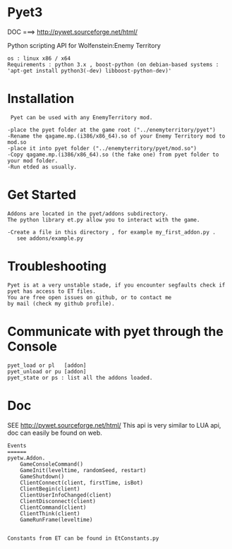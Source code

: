 Pyet3
=====

DOC   ===> http://pywet.sourceforge.net/html/

Python scripting API for Wolfenstein:Enemy Territory 

    os : linux x86 / x64
    Requirements : python 3.x , boost-python (on debian-based systems : 'apt-get install python3(-dev) libboost-python-dev)'


Installation
============

     Pyet can be used with any EnemyTerritory mod.

    -place the pyet folder at the game root ("../enemyterritory/pyet")
    -Rename the qagame.mp.(i386/x86_64).so of your Enemy Territory mod to mod.so
    -place it into pyet folder ("../enemyterritory/pyet/mod.so")
    -Copy qagame.mp.(i386/x86_64).so (the fake one) from pyet folder to your mod folder.
    -Run etded as usually.
    
    
Get Started
===========

    Addons are located in the pyet/addons subdirectory.
    The python library et.py allow you to interact with the game.
    
    -Create a file in this directory , for example my_first_addon.py .
       see addons/example.py 


Troubleshooting
================

    Pyet is at a very unstable stade, if you encounter segfaults check if pyet has access to ET files.
    You are free open issues on github, or to contact me 
    by mail (check my github profile).
       
Communicate with pyet through the Console
========

    pyet_load or pl   [addon]
    pyet_unload or pu [addon]
    pyet_state or ps : list all the addons loaded.

  
Doc
======
SEE http://pywet.sourceforge.net/html/
This api is very similar to LUA api, doc can easily be found on web.

    Events
    ======
    pyetw.Addon.
        GameConsoleCommand()
        GameInit(leveltime, randomSeed, restart)
        GameShutdown()
        ClientConnect(client, firstTime, isBot)
        ClientBegin(client)
        ClientUserInfoChanged(client)
        ClientDisconnect(client)
        ClientCommand(client)
        ClientThink(client)
        GameRunFrame(leveltime)
        
         
    Constants from ET can be found in EtConstants.py    
        
        
    
        
    
    
